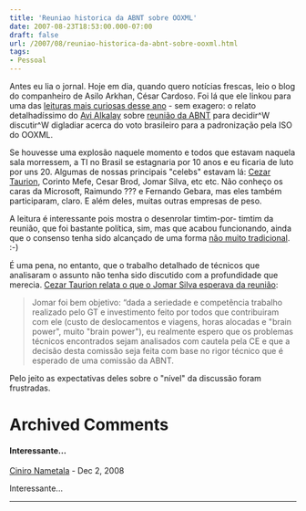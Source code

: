 ```yaml
---
title: 'Reuniao historica da ABNT sobre OOXML'
date: 2007-08-23T18:53:00.000-07:00
draft: false
url: /2007/08/reuniao-historica-da-abnt-sobre-ooxml.html
tags: 
- Pessoal
---
```


Antes eu lia o jornal. Hoje em dia, quando quero notícias frescas, leio o blog do companheiro de Asilo Arkhan, César Cardoso. Foi lá que ele linkou para uma das [leituras mais curiosas desse ano](http://zyakannazio.eti.br/fudeblog/2007/08/22/a-vinganca-sangrenta-dos-biscoitos-sortidos-contra-o-monstro-twitter-de-pobre/) - sem exagero: o relato detalhadíssimo do [Avi Alkalay](http://avi.alkalay.net/) sobre [reunião da ABNT](http://avi.alkalay.net/2007/08/abnt-ooxml-odf.html) para decidir^W discutir^W digladiar acerca do voto brasileiro para a padronização pela ISO do OOXML.  
  
Se houvesse uma explosão naquele momento e todos que estavam naquela sala morressem, a TI no Brasil se estagnaria por 10 anos e eu ficaria de luto por uns 20. Algumas de nossas principais "celebs" estavam lá: [Cezar Taurion](http://www.librarything.com/work/3513115&book=18594922), Corinto Mefe, Cesar Brod, Jomar Silva, etc etc. Não conheço os caras da Microsoft, Raimundo ??? e Fernando Gebara, mas eles também participaram, claro. E além deles, muitas outras empresas de peso.  
  
A leitura é interessante pois mostra o desenrolar timtim-por- timtim da reunião, que foi bastante política, sim, mas que acabou funcionando, ainda que o consenso tenha sido alcançado de uma forma [não muito tradicional](http://avi.alkalay.net/2007/08/ooxml-brazil-says-no.html). :-)  
  
É uma pena, no entanto, que o trabalho detalhado de técnicos que analisaram o assunto não tenha sido discutido com a profundidade que merecia. [Cezar Taurion relata o que o Jomar Silva esperava da reunião](http://www-03.ibm.com/developerworks/blogs/page/ctaurion?entry=por_dentro_do_gt_que):  

> Jomar foi bem objetivo: “dada a seriedade e competência trabalho realizado pelo GT e investimento feito por todos que contribuiram com ele (custo de deslocamentos e viagens, horas alocadas e "brain power", muito "brain power"), eu realmente espero que os problemas técnicos encontrados sejam analisados com cautela pela CE e que a decisão desta comissão seja feita com base no rigor técnico que é esperado de uma comissão da ABNT.

  
Pelo jeito as expectativas deles sobre o "nível" da discussão foram frustradas.
# Archived Comments

#### Interessante...
[Ciniro Nametala](https://www.blogger.com/profile/09739850884911407665 "noreply@blogger.com") - <time datetime="2008-12-30T07:42:00.000-08:00">Dec 2, 2008</time>

Interessante...
<hr />
